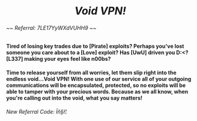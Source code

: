 ﻿# <div align="center"> ***Void VPN!*** </div>
###### ~~ Referral: 7LE17YyWXdVUHH9 ~~

#### Tired of losing key trades due to [Pirate] exploits? Perhaps you've lost someone you care about to a [Love] exploit? Has [UwU] driven you D:<? [L337] making your eyes feel like n00bs?

#### Time to release yourself from all worries, let them slip right into the endless void...Void VPN! With one use of our service all of your outgoing communications will be encapsulated, protected, so no exploits will be able to tamper with your precious words. Because as we all know, when you're calling out into the void, what you say matters!

  

###### New Referral Code: Ïñ§ř¦
